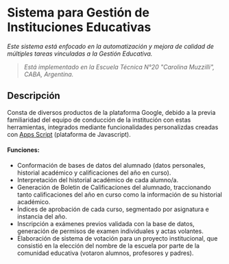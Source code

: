 # Sistema para Gestión de Instituciones Educativas 
*Este sistema está enfocado en la automatización y mejora de calidad de múltiples tareas vinculadas a la Gestión Educativa.*

> *Está implementado en la Escuela Técnica N°20 "Carolina Muzzilli", CABA, Argentina.*


## Descripción
Consta de diversos productos de la plataforma Google, debido a la previa familiaridad del equipo de conducción de la institución con estas herramientas, integrados mediante funcionalidades personalizdas creadas con [Apps Script](https://workspace.google.com/intl/es-419_ar/products/apps-script/) (plataforma de Javascript).

#### Funciones:
- Conformación de bases de datos del alumnado (datos personales, historial académico y calificaciones del año en curso).
- Interpretación del historial académico de cada alumno/a.
- Generación de Boletin de Calificaciones del alumnado, traccionando tanto calificaciones del año en curso como la información de su historial académico.
- Índices de aprobación de cada curso, segmentado por asignatura e instancia del año.
- Inscripción a exámenes previos validada con la base de datos, generación de permisos de examen individuales y actas volantes.
- Elaboración de sistema de votación para un proyecto institucional, que consistió en la elección del nombre de la escuela por parte de la comunidad educativa (votaron alumnos, profesores y padres).

